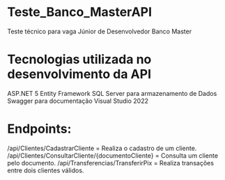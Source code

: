 # Teste_Banco_MasterAPI
Teste técnico para vaga Júnior de Desenvolvedor Banco Master

# Tecnologias utilizada no desenvolvimento da API
 ASP.NET 5
 Entity Framework 
 SQL Server para armazenamento de Dados
 Swagger para documentação
 Visual Studio 2022

 # Endpoints:
  /api/Clientes/CadastrarCliente = Realiza o cadastro de um cliente.
  /api/Clientes/ConsultarCliente/{documentoCliente} = Consulta um cliente pelo documento.
  /api/Transferencias/TransferirPix = Realiza transações entre dois clientes válidos.
